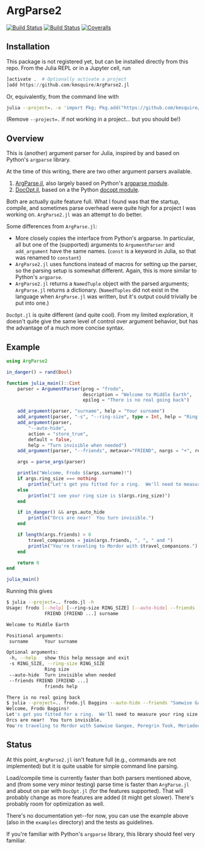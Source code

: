 # ArgParse2

<!--Uncomment the lines below when documentation becomes available-->
<!--[![Stable](https://img.shields.io/badge/docs-stable-blue.svg)](https://kmsquire.github.io/ArgParse2.jl/stable)-->
<!--[![Dev](https://img.shields.io/badge/docs-dev-blue.svg)](https://kmsquire.github.io/ArgParse2.jl/dev)-->
[![Build Status](https://travis-ci.com/kmsquire/ArgParse2.jl.svg?branch=master)](https://travis-ci.com/kmsquire/ArgParse2.jl)
[![Build Status](https://ci.appveyor.com/api/projects/status/github/kmsquire/ArgParse2.jl?svg=true)](https://ci.appveyor.com/project/kmsquire/ArgParse2-jl)
[![Coveralls](https://coveralls.io/repos/github/kmsquire/ArgParse2.jl/badge.svg?branch=master&service=github)](https://coveralls.io/github/kmsquire/ArgParse2.jl?branch=master)

## Installation

This package is not registered yet, but can be installed directly from this repo.
From the Julia REPL or in a Jupyter cell, run

```julia
]activate .  # Optionally activate a project
]add https://github.com/kmsquire/ArgParse2.jl
```

Or, equivalently, from the command line with

```bash
julia --project=. -e 'import Pkg; Pkg.add("https://github.com/kmsquire/ArgParse2.jl")'
```

(Remove `--project=.` if not working in a project... but you should be!)

## Overview

This is (another) argument parser for Julia, inspired by and based on Python's `argparse`
library.

At the time of this writing, there are two other argument parsers available.

1. [ArgParse.jl](https://github.com/carlobaldassi/ArgParse.jl/), also largely based on Python's
   [argparse module](https://docs.python.org/3/library/argparse.html).
2. [DocOpt.jl](https://github.com/docopt/DocOpt.jl), based on a the Python [docopt module](http://docopt.org/).

Both are actually quite feature full.  What I found was that the startup, compile, and
sometimes parse overhead were quite high for a project I was working on.  `ArgParse2.jl` was an
attempt to do better.

Some differences from `ArgParse.jl`:

* More closely copies the interface from Python's argparse.  In particular, all but one of the
  (supported) arguments to `ArgumentParser` and `add_argument` have the same names.  (`const`
  is a keyword in Julia, so that was renamed to `constant`)
* `ArgParse2.jl` uses functions instead of macros for setting up the parser, so the parsing
  setup is somewhat different.  Again, this is more similar to Python's `argparse`.
* `ArgParse2.jl` returns a `NamedTuple` object with the parsed arguments; `ArgParse.jl`
  returns a dictionary.  (`NamedTuples` did  not exist in the language when `ArgParse.jl` was written, but it's output could trivially be put into one.)

`DocOpt.jl` is quite different (and quite cool).  From my limited exploration, it doesn't
quite give the same level of control over argument behavior, but has the advantage of a much
more concise syntax.

## Example

```julia
using ArgParse2

in_danger() = rand(Bool)

function julia_main()::Cint
    parser = ArgumentParser(prog = "frodo",
                            description = "Welcome to Middle Earth",
                            epilog = "There is no real going back")

    add_argument(parser, "surname", help = "Your surname")
    add_argument(parser, "-s", "--ring-size", type = Int, help = "Ring size")
    add_argument(parser,
        "--auto-hide",
        action = "store_true",
        default = false,
        help = "Turn invisible when needed")
    add_argument(parser, "--friends", metavar="FRIEND", nargs = "+", required = true)

    args = parse_args(parser)

    println("Welcome, Frodo $(args.surname)!")
    if args.ring_size === nothing
        println("Let's get you fitted for a ring.  We'll need to measure your ring size.")
    else
        println("I see your ring size is $(args.ring_size)")
    end

    if in_danger() && args.auto_hide
        println("Orcs are near!  You turn invisible.")
    end

    if length(args.friends) > 0
        travel_companions = join(args.friends, ", ", " and ")
        println("You're traveling to Mordor with $travel_companions.")
    end

    return 0
end

julia_main()
```

Running this gives

```bash
$ julia --project=.. frodo.jl -h
Usage: frodo [--help] [--ring-size RING_SIZE] [--auto-hide] --friends
              FRIEND [FRIEND ...] surname

Welcome to Middle Earth

Positional arguments:
 surname      Your surname

Optional arguments:
 -h, --help   show this help message and exit
 -s RING_SIZE, --ring-size RING_SIZE
              Ring size
 --auto-hide  Turn invisible when needed
 --friends FRIEND [FRIEND ...]
              friends help

There is no real going back
$ julia --project=.. frodo.jl Baggins --auto-hide --friends "Samwise Gangee" "Peregrin Took" "Meriadoc Brandybuck" "Fredegar Bolger"
Welcome, Frodo Baggins!
Let's get you fitted for a ring.  We'll need to measure your ring size.
Orcs are near!  You turn invisible.
You're traveling to Mordor with Samwise Gangee, Peregrin Took, Meriadoc Brandybuck and Fredegar Bolger.
```

## Status

At this point, `ArgParse2.jl` isn't feature full (e.g., commands are not implemented) but it is
quite usable for simple command line parsing.

Load/compile time is currently faster than both parsers mentioned above, and (from some very
minor testing) parse time is faster than `ArgParse.jl` and about on par with `DocOpt.jl` (for
the features supported).  That will probably change as more features are added (it might get slower).
There's probably room for optimization as well.

There's no documentation yet--for now, you can use the example above (also in the `examples`
directory) and the tests as guidelines.

If you're familiar with Python's `argparse` library,
this library should feel very familiar.
